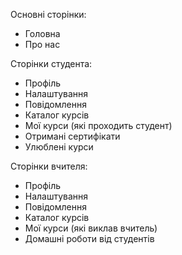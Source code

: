 Основні сторінки:
- Головна
- Про нас

Сторінки студента:
- Профіль
- Налаштування
- Повідомлення
- Каталог курсів
- Мої курси (які проходить студент)
- Отримані сертифікати
- Улюблені курси

Сторінки вчителя:
- Профіль
- Налаштування
- Повідомлення
- Каталог курсів
- Мої курси (які виклав вчитель)
- Домашні роботи від студентів